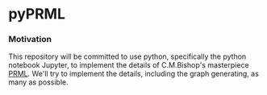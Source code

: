 # pyPRML

### Motivation

This repository will be committed to use python, specifically the python notebook Jupyter, to implement the details of C.M.Bishop's masterpiece [PRML](https://www.microsoft.com/en-us/research/people/cmbishop/). We'll try to implement the details, including the graph generating, as many as possible.
